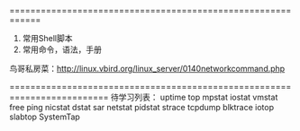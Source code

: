 ============================================================
1. 常用Shell脚本
2. 常用命令，语法，手册


鸟哥私房菜：http://linux.vbird.org/linux_server/0140networkcommand.php

=========================================================================
待学习列表：
uptime
top
mpstat
iostat
vmstat
free
ping
nicstat
dstat
sar
netstat
pidstat
strace
tcpdump
blktrace
iotop
slabtop
SystemTap
